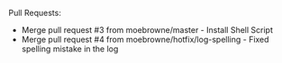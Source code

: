 Pull Requests:
* Merge pull request #3 from moebrowne/master - Install Shell Script
* Merge pull request #4 from moebrowne/hotfix/log-spelling - Fixed spelling mistake in the log
